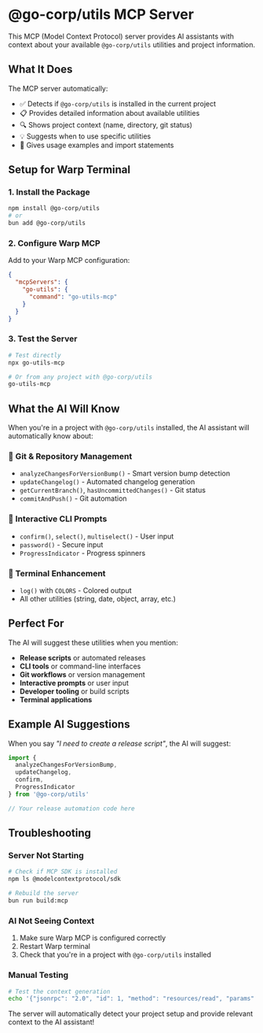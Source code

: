 # @go-corp/utils MCP Server

This MCP (Model Context Protocol) server provides AI assistants with context about your available `@go-corp/utils` utilities and project information.

## What It Does

The MCP server automatically:
- ✅ Detects if `@go-corp/utils` is installed in the current project
- 📋 Provides detailed information about available utilities  
- 🔍 Shows project context (name, directory, git status)
- 💡 Suggests when to use specific utilities
- 🚀 Gives usage examples and import statements

## Setup for Warp Terminal

### 1. Install the Package
```bash
npm install @go-corp/utils
# or
bun add @go-corp/utils
```

### 2. Configure Warp MCP
Add to your Warp MCP configuration:

```json
{
  "mcpServers": {
    "go-utils": {
      "command": "go-utils-mcp"
    }
  }
}
```

### 3. Test the Server
```bash
# Test directly
npx go-utils-mcp

# Or from any project with @go-corp/utils
go-utils-mcp
```

## What the AI Will Know

When you're in a project with `@go-corp/utils` installed, the AI assistant will automatically know about:

### 🔧 Git & Repository Management
- `analyzeChangesForVersionBump()` - Smart version bump detection
- `updateChangelog()` - Automated changelog generation
- `getCurrentBranch()`, `hasUncommittedChanges()` - Git status
- `commitAndPush()` - Git automation

### 🎯 Interactive CLI Prompts  
- `confirm()`, `select()`, `multiselect()` - User input
- `password()` - Secure input
- `ProgressIndicator` - Progress spinners

### 🎨 Terminal Enhancement
- `log()` with `COLORS` - Colored output
- All other utilities (string, date, object, array, etc.)

## Perfect For

The AI will suggest these utilities when you mention:
- **Release scripts** or automated releases
- **CLI tools** or command-line interfaces  
- **Git workflows** or version management
- **Interactive prompts** or user input
- **Developer tooling** or build scripts
- **Terminal applications**

## Example AI Suggestions

When you say *"I need to create a release script"*, the AI will suggest:

```typescript
import { 
  analyzeChangesForVersionBump,
  updateChangelog,
  confirm,
  ProgressIndicator
} from '@go-corp/utils'

// Your release automation code here
```

## Troubleshooting

### Server Not Starting
```bash
# Check if MCP SDK is installed
npm ls @modelcontextprotocol/sdk

# Rebuild the server
bun run build:mcp
```

### AI Not Seeing Context
1. Make sure Warp MCP is configured correctly
2. Restart Warp terminal
3. Check that you're in a project with `@go-corp/utils` installed

### Manual Testing
```bash
# Test the context generation
echo '{"jsonrpc": "2.0", "id": 1, "method": "resources/read", "params": {"uri": "context://go-utils"}}' | go-utils-mcp
```

The server will automatically detect your project setup and provide relevant context to the AI assistant!
